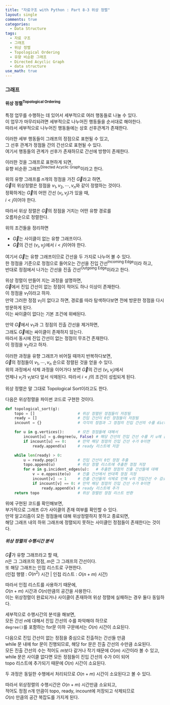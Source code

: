 ```yaml
---
title: "자료구조 with Python : Part 8-3 위상 정렬"
layout: single
comments: true
categories:
  - Data Structure
tags:
  - 자료 구조
  - 그래프
  - 위상 정렬
  - Topological Ordering
  - 유향 비순환 그래프
  - Directed Acyclic Graph
  - data structure
use_math: true
---
```


### 그래프

#### 위상 정렬<sup>Topological Ordering</sup>

특정 업무를 수행하는 데 있어서 세부적으로 여러 행동들로 나눌 수 있다.  
이 업무가 마무리되려면 세부적으로 나누어진 행동들을 순서대로 해야한다.  
따라서 세부적으로 나누어진 행동들에는 상호 선후관계가 존재한다.  

이러한 세부 행동들이 그래프의 정점으로 표현될 수 있고,  
그 선후 관계가 정점들 간의 간선으로 표현될 수 있다.  
여기서 행동들의 관계가 선후가 존재하므로 간선에 방향이 존재한다.  

이러한 것을 그래프로 표현하게 되면,  
유향 비순환 그래프<sup>Directed Acyclic Graph</sup>이라고 한다.  

위의 유향 그래프를 $n$개의 정점을 가진 $\overrightarrow G$라고 하면,  
$\overrightarrow G$의 위상정렬은 정점을 $v_1, v_2, \cdots, v_n$와 같이 정렬하는 것이다.  
정확하게는 $\overrightarrow G$의 어떤 간선 $(v_i, v_j)$가 있을 때,  
$i < j$이어야 한다.

따라서 위상 정렬은 $\overrightarrow G$의 정점을 거치는 어떤 유향 경로를  
오름차순으로 정렬한다.

위의 조건들을 정리하면  
* $\overrightarrow G$는 사이클이 없는 유향 그래프이다.  
* $\overrightarrow G$의 간선 $(v_i, v_j)$에서 $i < j$이어야 한다.

여기서 $\overrightarrow G$는 유향 그래프이므로 간선을 두 가지로 나누어 볼 수 있다.  
한 정점을 기준으로 정점으로 들어오는 간선을 진입 간선<sup>Incoming Edge</sup>이라 하고,  
반대로 정점에서 나가는 간선을 진출 간선<sup>Outgoing Edge</sup>이라고 한다.

위상 정렬이 만들어 지는 과정을 설명하면,  
$\overrightarrow G$에서 진입 간선이 없는 정점이 적어도 하나 이상이 존재한다.  
이 정점을 $v_1$이라고 하자.  
만약 그러한 정점 $v_1$이 없다고 하면, 경로를 따라 탐색하다보면 전에 방문한 정점을 다시 방문하게 된다.  
이는 싸이클이 없다는 기본 조건에 위배된다.  

만약 $\overrightarrow G$에서 $v_1$과 그 정점의 진출 간선을 제거하면,  
그래도 $\overrightarrow G$에는 싸이클이 존재하지 않는다.  
따라서 동시에 진입 간선이 없는 정점이 무조건 존재한다.  
이 정점을 $v_2$라고 하자.

이러한 과정을 유향 그래프가 비어질 때까지 반복하다보면,  
$\overrightarrow G$의 정점들이 $v_1, \cdots, v_n$ 순으로 정렬된 것을 얻을 수 있다.  
위의 과정에서 삭제 과정을 이어가다 보면 $\overrightarrow G$의 간선 $(v_i, v_j)$에서  
언제나 $v_i$가 $v_j$보다 앞서 삭제된다. 따라서 $i < j$의 조건이 성립되게 된다.  

위상 정렬은 말 그대로 Topological Sort이라고도 한다.

다음은 위상정렬을 파이썬 코드로 구현한 것이다.
```python
def topological_sort(g):
    topo = []                   # 위상 정렬된 정점들이 저장됨
    ready = []                  # 진입 간선이 0인 정점들이 저장됨
    incount = {}                # 각각의 정점과 그 정점의 진입 간선의 수를 dict로 저장

    for u in g.vertices():      # 모든 정점들에 대해서
        incount[u] = g.degree(u, False) # 해당 간선의 진입 간선 수를 키 u에 값으로 저장
        if incount[u] == 0:     # 만약 해당 정점의 진입 간선 수가 0이면
            ready.append(u)     # ready 리스트에 저장

    while len(ready) > 0:
        u = ready.pop()         # 진입 간선이 0인 정점 추출
        topo.append(u)          # 위상 정렬 리스트에 추출한 정점 저장
        for e in g.incident_edges(u):   # 추출한 정점의 진출 간선들에 대해
            v = e.opposite(u)   # 진출 간선에서 반대쪽 정점 지정
            incount[v] -= 1     # 진출 간선들의 삭제로 인해 v의 진입간선 수 감소
            if incount[v] == 0: # 만약 해당 정점의 진입 간선 수가 0이면
                ready.append(v) # ready 리스트에 추가
    return topo                 # 위상 정렬된 정점 리스트 반환
```

위에 구현된 코드를 확인해보면,  
부가적으로 그래프 $G$가 사이클의 존재 여부를 확인할 수 있다.  
만약 알고리즘이 모든 정점들에 대해 위상정렬하지 못하고 종료되면,  
해당 그래프 내의 하위 그래프에 정렬되지 못하는 사이클인 정점들이 존재한다는 것이다.


##### 위상 정렬의 수행시간 분석

$\overrightarrow G$가 유향 그래프라고 할 때,   
$n$은 그 그래프의 정점, $m$은 그 그래프의 간선이다.  
또 해당 그래프는 인접 리스트로 구현한다.  
(인접 행렬 : $O(n^2)$ 시간 | 인접 리스트 : $O(n + m)$ 시간)

따라서 인접 리스트를 사용하기 때문에,  
$O(n+m)$ 시간과 $O(n)$만큼의 공간을 사용한다.  
이는 위상정렬이 완료되거나 사이클이 존재하여 위상 정렬에 실패하는 경우 둘다 동일하다.

세부적으로 수행시간의 분석을 해보면,  
모든 간선 $n$에 대해서 진입 간선의 수를 파악해야 하므로  
`degree()`를 포함하는 for문 이하 구문에서는 $O(n)$ 시간이 소요된다.

다음으로 진입 간선이 없는 정점을 중심으로 진출하는 간선들 만큼  
while 문 내에 for 문이 진행되므로, 해당 for 문은 진출 간선의 수만큼 소요된다.  
모든 진출 간선의 수는 적어도 $m$보다 같거나 작기 때문에 $O(m)$ 시간이라 볼 수 있고,  
while 문은 사이클 없다면 모든 정점들이 진입 간선의 수가 0이 되어  
topo 리스트에 추가되기 때문에 $O(n)$ 시간이 소요된다.

두 과정은 동일한 수행에서 처리되므로 $O(n + m)$ 시간이 소요된다고 볼 수 있다.  

따라서 위상정렬의 수행시간은 $O(n + m)$ 시간만큼 소요되고,  
적어도 정점 $n$개 만큼이 topo, ready, incount에 저장되고 삭제되므로  
$O(n)$ 만큼의 공간 복잡도를 가지게 된다.




